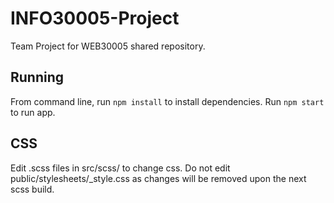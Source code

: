 # INFO30005-Project
Team Project for WEB30005 shared repository.

## Running

From command line, run `npm install` to install dependencies. Run `npm start` to run app.

## CSS

Edit .scss files in src/scss/ to change css. Do not edit public/stylesheets/_style.css as changes will be removed upon the next scss build.
